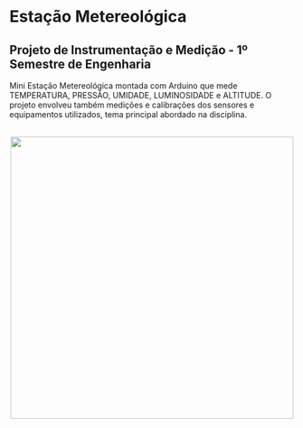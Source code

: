 <h1>
  Estação Metereológica
</h1>

<h2>
  Projeto de Instrumentação e Medição - 1º Semestre de Engenharia
</h2>

<p>
  Mini Estação Metereológica montada com Arduino que mede TEMPERATURA, PRESSÃO, UMIDADE, LUMINOSIDADE e ALTITUDE. O projeto envolveu também medições e calibrações dos sensores e equipamentos utilizados, tema principal abordado na disciplina.
</p>
</br>
 
<div align="center">
  <img src="https://user-images.githubusercontent.com/92753945/162985524-5e472c40-01f4-4358-9dbf-257c640d251b.jpeg" width=500px>
</div>
